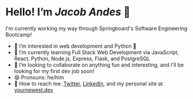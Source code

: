 # Hello! I’m ***Jacob Andes*** 👋
I'm currently working my way through Springboard's Software Engineering Bootcamp!
- 👀  I’m interested in web development and Python 🐍
- 🌱 I’m currently learning Full Stack Web Development via JavaScript, React, Python, Node.js, Express, Flask, and PostgreSQL
- 🧩 I’m looking to collaborate on anything fun and interesting, and I'll be looking for my first dev job soon!
- 😄 Pronouns: he/him
- 💬 How to reach me: [Twitter](https://www.twitter.com/booshja), [LinkedIn](https://www.linkedin.com/in/jacobandes), and my personal site at [yournewest.dev](https://www.yournewest.dev)
